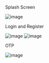 Splash Screen

![image](https://github.com/Exploreka/Exploreka/assets/96515927/23a0a314-cb47-4df9-bd62-c541fd57bd44)


Login and Register

![image](https://github.com/Exploreka/Exploreka/assets/96515927/40a47eee-934c-4f79-a289-e6599b933ada)
![image](https://github.com/Exploreka/Exploreka/assets/96515927/576e7161-92b3-4ef3-9f2c-83cf33f8e926)


OTP

![image](https://github.com/Exploreka/Exploreka/assets/96515927/54a180f9-428b-4a87-9b9d-c7a9961e6140)


